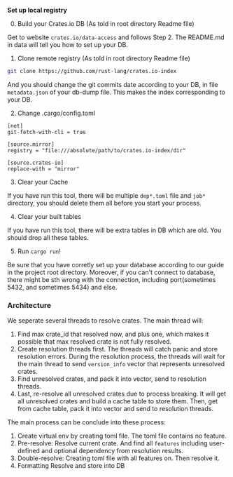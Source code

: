 **Set up local registry**

0. Build your Crates.io DB (As told in root directory Readme file)

Get to website `crates.io/data-access` and follows Step 2. The README.md in data will tell you how to set up your DB.

1. Clone remote registry (As told in root directory Readme file)

```bash
git clone https://github.com/rust-lang/crates.io-index
```

And you should change the git commits date according to your DB, in file `metadata.json` of your db-dump file. This makes the index corresponding to your DB.

2. Change .cargo/config.toml

```
[net]
git-fetch-with-cli = true

[source.mirror]
registry = "file:///absolute/path/to/crates.io-index/dir"

[source.crates-io]
replace-with = "mirror"
```

3. Clear your Cache

If you have run this tool, there will be multiple `dep*.toml` file and `job*`  directory, you should delete them all before you start your process.

4. Clear your built tables

If you have run this tool, there will be extra tables in DB which are old. You should drop all these tables.


5. Run `cargo run`!

Be sure that you have corretly set up your database according to our guide in the project root directory. Moreover, if you can't connect to database, there might be sth wrong with the connection, including port(sometimes 5432, and sometimes 5434) and else.

### Architecture

We seperate several threads to resolve crates. The main thread will:

1. Find max crate_id that resolved now, and plus one, which makes it possible that max resolved crate is not fully resolved.
2. Create resolution threads first. The threads will catch panic and store resolution errors. During the resolution process, the threads will wait for the main thread to send `version_info` vector that represents unresolved crates.
3. Find unresolved crates, and pack it into vector, send to resolution threads.
4. Last, re-resolve all unresolved crates due to process breaking. It will get all unresolved crates and build a cache table to store them. Then, get from cache table, pack it into vector and send to resolution threads.

The main process can be conclude into these process:

1. Create virtual env by creating toml file. The toml file contains no feature.
2. Pre-resolve: Resolve current crate. And find all `features` including user-defined and optional dependency from resolution results.
3. Double-resolve: Creating toml file with all features on. Then resolve it.
4. Formatting Resolve and store into DB